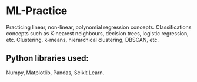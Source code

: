# ML-Practice
Practicing linear, non-linear, polynomial regression concepts. Classifications concepts such as K-nearest neighbours, decision trees, logistic regression, etc. Clustering, k-means, hierarchical clustering, DBSCAN, etc.

## Python libraries used:
Numpy, Matplotlib, Pandas, Scikit Learn.
